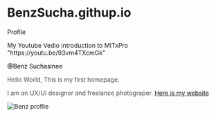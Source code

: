 # BenzSucha.githup.io
Profile
<html>

<head> My Youtube Vedio introduction to MITxPro 
  "https://youtu.be/93vm4TXcmGk"
  </head>
<body>

 <a href="https://user-images.githubusercontent.com/114890026/193489421-3d2c8452-9c07-45c9-922f-956d42cd2182.JPG"></a>
  <p style="color:black;">@Benz Suchasinee </p>

  <p style="color:#4F4F4F;">Hello World, This is my first homepage.</p>
     <p1 style="color:#4F4F4F;">
        I am an UX/UI designer and freelance photograper.</p1>
<a href="https://www.benzzphotographer.com/"> Here is my website</a>
</body>
</html>

![Benz proflie](https://user-images.githubusercontent.com/114890026/193489421-3d2c8452-9c07-45c9-922f-956d42cd2182.JPG)
